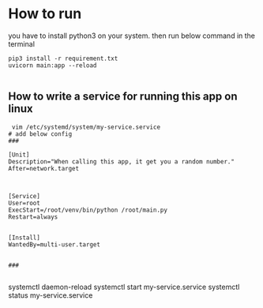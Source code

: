 # How to run

you have to install python3 on your system.
then run below command in the terminal

```
pip3 install -r requirement.txt
uvicorn main:app --reload


```


## How to write a service for running this app on linux

```
 vim /etc/systemd/system/my-service.service
# add below config
### 

[Unit]
Description="When calling this app, it get you a random number."
After=network.target



[Service]
User=root
ExecStart=/root/venv/bin/python /root/main.py
Restart=always


[Install]
WantedBy=multi-user.target


###


```


systemctl daemon-reload
systemctl start my-service.service
systemctl status my-service.service
